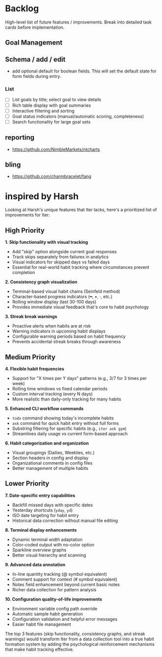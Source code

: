 # Backlog

High-level list of future features / improvements. Break into detailed task cards before implementation.

## Goal Management

## Schema / add / edit

- add optional default for boolean fields. This will set the default state for form fields during entry.

### List

  - [ ] List goals by title; select goal to view details
  - [ ] Rich table display with goal summaries
  - [ ] Interactive filtering and sorting
  - [ ] Goal status indicators (manual/automatic scoring, completeness)
  - [ ] Search functionality for large goal sets

## reporting 

- https://github.com/NimbleMarkets/ntcharts

## bling

- https://github.com/charmbracelet/fang

# inspired by Harsh
Looking at Harsh's unique features that Iter lacks, here's a prioritized list of improvements for Iter:

## High Priority

**1. Skip functionality with visual tracking**
- Add "skip" option alongside current goal responses
- Track skips separately from failures in analytics
- Visual indicators for skipped days vs failed days
- Essential for real-world habit tracking where circumstances prevent completion

**2. Consistency graph visualization**
- Terminal-based visual habit chains (Seinfeld method)
- Character-based progress indicators (━, •, ·, etc.)
- Rolling window display (last 30-100 days)
- Provides immediate visual feedback that's core to habit psychology

**3. Streak break warnings**
- Proactive alerts when habits are at risk
- Warning indicators in upcoming habit displays
- Configurable warning periods based on habit frequency
- Prevents accidental streak breaks through awareness

## Medium Priority

**4. Flexible habit frequencies**
- Support for "X times per Y days" patterns (e.g., 3/7 for 3 times per week)
- Rolling time windows vs fixed calendar periods
- Custom interval tracking (every N days)
- More realistic than daily-only tracking for many habits

**5. Enhanced CLI workflow commands**
- `todo` command showing today's incomplete habits
- `ask` command for quick habit entry without full forms
- Substring filtering for specific habits (e.g., `iter ask gym`)
- Streamlines daily usage vs current form-based approach

**6. Habit categorization and organization**
- Visual groupings (Dailies, Weeklies, etc.)
- Section headers in config and display
- Organizational comments in config files
- Better management of multiple habits

## Lower Priority

**7. Date-specific entry capabilities**
- Backfill missed days with specific dates
- Yesterday shortcuts (`yday`, `yd`)
- ISO date targeting for habit entry
- Historical data correction without manual file editing

**8. Terminal display enhancements**
- Dynamic terminal width adaptation
- Color-coded output with no-color option
- Sparkline overview graphs
- Better visual hierarchy and scanning

**9. Advanced data annotation**
- In-line quantity tracking (@ symbol equivalent)
- Comment support for context (# symbol equivalent)
- Notes field enhancement beyond current basic notes
- Richer data collection for pattern analysis

**10. Configuration quality-of-life improvements**
- Environment variable config path override
- Automatic sample habit generation
- Configuration validation and helpful error messages
- Easier habit file management

The top 3 features (skip functionality, consistency graphs, and streak warnings) would transform Iter from a data collection tool into a true habit formation system by adding the psychological reinforcement mechanisms that make habit tracking effective.